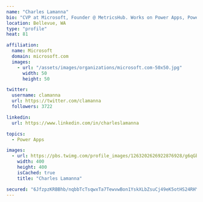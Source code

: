 ```yaml
---
name: "Charles Lamanna"
bio: "CVP at Microsoft, Founder @ MetricsHub. Works on Power Apps, Power Automate, Power Virtual Agent, Common Data Service and Dynamics 365."
location: Bellevue, WA
type: "profile"
heat: 81

affiliation:
  name: Microsoft
  domain: microsoft.com
  images:
    - url: "/assets/images/organizations/microsoft.com-50x50.jpg"
      width: 50
      height: 50

twitter:
  username: clamanna
  url: https://twitter.com/clamanna
  followers: 3722

linkedin:
  url: https://www.linkedin.com/in/charleslamanna

topics:
  - Power Apps

images:
  - url: https://pbs.twimg.com/profile_images/1263202626922876928/g6qGbHZ-_400x400.jpg
    width: 400
    height: 400
    isCached: true
    title: "Charles Lamanna"

secured: "6JfzpzKRBBhb/nqbbTcTsqwxTa7TewvwBon1YskXLbZsuCj49eK5otHS24RHY86FaUG6cnlij7hT2fEy8vcOxSLcF5T2ofAQcOGce5ovPSl3l4V+u2Y97TujEbM7MjgeHltSFJcsZQm2MAJPConVC0/0M6DxbG+k2A9SmhzEolud0gMgtthuvG8JVg/ENE3nC5hQd6oYA4EwPDOF/2poywakYpxZ5cxjUexlS1mValszcyvmNg1ddMIRGx3x94/APukGcga3pkCrkOAi1HO+7kWvWoWc6nkstZejpSUpfEmrvsyFeJfdn56oEnb+Wgwqw2bg60e4XfoqG4uPzMnaB3XFaa3fuvjdmPI/A78bjSEV6qLDlalQcBOkQUtN3l4V0CdfXoVpGyLM5lFIRZDzqo+Y+TPyJbgufwL/YMLiSso=;CMjqeB2Ogu2tfVCW3xiA1g=="
---
```


